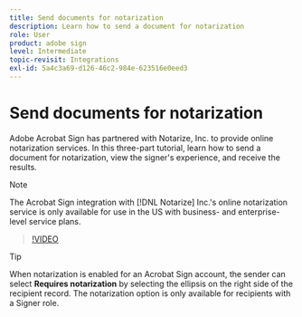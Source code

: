 ```yaml
---
title: Send documents for notarization
description: Learn how to send a document for notarization
role: User
product: adobe sign
level: Intermediate
topic-revisit: Integrations
exl-id: 5a4c3a69-d126-46c2-984e-623516e0eed3
---
```

# Send documents for notarization

Adobe Acrobat Sign has partnered with Notarize, Inc. to provide online notarization services. In this three-part tutorial, learn how to send a document for notarization, view the signer's experience, and receive the results.

>[!NOTE]
>
>The Acrobat Sign integration with [!DNL Notarize] Inc.'s online notarization service is only available for use in the US with business- and enterprise-level service plans.

>[!VIDEO](https://video.tv.adobe.com/v/341029?hidetitle=true)

>[!TIP]
>
>When notarization is enabled for an Acrobat Sign account, the sender can select **Requires notarization** by selecting the ellipsis on the right side of the recipient record. The notarization option is only available for recipients with a Signer role.
